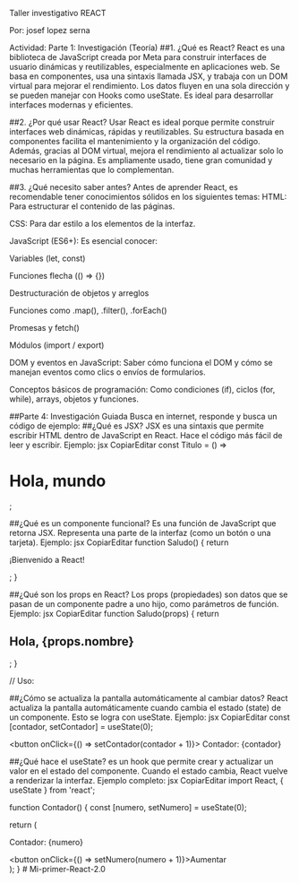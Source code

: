 Taller investigativo REACT

Por:
josef lopez serna


Actividad:
Parte 1: Investigación (Teoría) 
##1. ¿Qué es React?
React es una biblioteca de JavaScript creada por Meta para construir interfaces de usuario dinámicas y reutilizables, especialmente en aplicaciones web. Se basa en componentes, usa una sintaxis llamada JSX, y trabaja con un DOM virtual para mejorar el rendimiento. Los datos fluyen en una sola dirección y se pueden manejar con Hooks como useState. Es ideal para desarrollar interfaces modernas y eficientes.

##2. ¿Por qué usar React?
Usar React es ideal porque permite construir interfaces web dinámicas, rápidas y reutilizables. Su estructura basada en componentes facilita el mantenimiento y la organización del código. Además, gracias al DOM virtual, mejora el rendimiento al actualizar solo lo necesario en la página. Es ampliamente usado, tiene gran comunidad y muchas herramientas que lo complementan.


##3. ¿Qué necesito saber antes?
Antes de aprender React, es recomendable tener conocimientos sólidos en los siguientes temas:
HTML:
 Para estructurar el contenido de las páginas.


CSS:
 Para dar estilo a los elementos de la interfaz.


JavaScript (ES6+):
 Es esencial conocer:


Variables (let, const)


Funciones flecha (() => {})


Destructuración de objetos y arreglos


Funciones como .map(), .filter(), .forEach()


Promesas y fetch()


Módulos (import / export)


DOM y eventos en JavaScript:
 Saber cómo funciona el DOM y cómo se manejan eventos como clics o envíos de formularios.


Conceptos básicos de programación:
 Como condiciones (if), ciclos (for, while), arrays, objetos y funciones.



##Parte 4: Investigación Guiada
Busca en internet, responde y busca un código de ejemplo:
##¿Qué es JSX?
JSX es una sintaxis que permite escribir HTML dentro de JavaScript en React. Hace el código más fácil de leer y escribir.
Ejemplo:
jsx
CopiarEditar
const Titulo = () => <h1>Hola, mundo</h1>;


##¿Qué es un componente funcional?
Es una función de JavaScript que retorna JSX. Representa una parte de la interfaz (como un botón o una tarjeta).
Ejemplo:
jsx
CopiarEditar
function Saludo() {
  return <p>¡Bienvenido a React!</p>;
}


##¿Qué son los props en React?
Los props (propiedades) son datos que se pasan de un componente padre a uno hijo, como parámetros de función.
Ejemplo:
jsx
CopiarEditar
function Saludo(props) {
  return <h2>Hola, {props.nombre}</h2>;
}

// Uso:
<Saludo nombre="Ana" />

##¿Cómo se actualiza la pantalla automáticamente al cambiar datos?
React actualiza la pantalla automáticamente cuando cambia el estado (state) de un componente. Esto se logra con useState.
Ejemplo:
jsx
CopiarEditar
const [contador, setContador] = useState(0);

<button onClick={() => setContador(contador + 1)}>
  Contador: {contador}
</button>


##¿Qué hace el useState?
es un hook que permite crear y actualizar un valor en el estado del componente. Cuando el estado cambia, React vuelve a renderizar la interfaz.
Ejemplo completo:
jsx
CopiarEditar
import React, { useState } from 'react';

function Contador() {
  const [numero, setNumero] = useState(0);

  return (
    <div>
      <p>Contador: {numero}</p>
      <button onClick={() => setNumero(numero + 1)}>Aumentar</button>
    </div>
  );
}
#   M i - p r i m e r - R e a c t - 2 . 0  
 